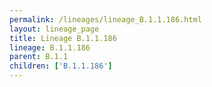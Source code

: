 ```yaml
---
permalink: /lineages/lineage_B.1.1.186.html
layout: lineage_page
title: Lineage B.1.1.186
lineage: B.1.1.186
parent: B.1.1
children: ['B.1.1.186']
---
```

